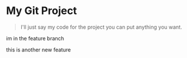 # My Git Project
> I'll just say my code for the project you can put anything you want.

im in the feature branch

this is another new feature